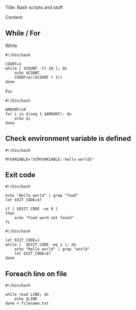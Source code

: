 Title: Bash scripts and stuff

Content:

## While / For

While
```
#!/bin/bash

COUNT=1
while [ $COUNT -lt 10 ]; do
	echo $COUNT
	COUNT=$(($COUNT + 1))
done
```

For
```
#!/bin/bash

AMOUNT=10
for i in $(seq 1 $AMOUNT); do
	echo $i
done
```

## Check environment variable is defined
```
#!/bin/bash

MYVARIABLE="${MYVARIABLE:-hello world}"
```

## Exit code
```
#!/bin/bash

echo "Hello world" | grep "food"
let EXIT_CODE=$?

if [ $EXIT_CODE -ne 0 ]
then
	echo "Food word not found"
fi
```

```
#!/bin/bash

let EXIT_CODE=1
while [  $EXIT_CODE -eq 1 ]; do
	echo "Hello world" | grep "world"
	let EXIT_CODE=$?
done
```

## Foreach line on file
```
#!/bin/bash

while read LINE; do
	echo $LINE
done < filename.txt
```

